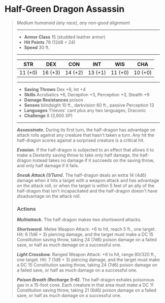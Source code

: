 # Half-Green Dragon Assassin
>*Medium humanoid (any race), any non-good alignment*
>___
>- **Armor Class** 15 (studded leather armor)
>- **Hit Points** 78 (12d8 + 24)
>- **Speed** 30 ft.
>___
>|STR|DEX|CON|INT|WIS|CHA|
>|:---:|:---:|:---:|:---:|:---:|:---:|
>|11 (+0)|16 (+3)|14 (+2)|13 (+1)|11 (+0)|10 (+0)|
>___
>- **Saving Throws** Dex +6, Int +4
>- **Skills** Acrobatics +6, Deception +3, Perception +3, Stealth +9
>- **Damage Resistances** poison
>- **Senses** blindsight 10 ft., darkvision 60 ft., passive Perception 13
>- **Languages** Thieves' cant plus any two languages, Draconic
>- **Challenge** 8 (3,900 XP)
>___
>***Assassinate.*** During its first turn, the half-dragon has advantage on attack rolls against any creature that hasn't taken a turn. Any hit the half-dragon scores against a surprised creature is a critical hit.  
>
>***Evasion.*** If the half-dragon is subjected to an effect that allows it to make a Dexterity saving throw to take only half damage, the half-dragon instead takes no damage if it succeeds on the saving throw, and only half damage if it fails.  
>
>***Sneak Attack (1/Turn).*** The half-dragon deals an extra 14 (4d6) damage when it hits a target with a weapon attack and has advantage on the attack roll, or when the target is within 5 feet of an ally of the half-dragon that isn't incapacitated and the half-dragon doesn't have disadvantage on the attack roll.  
>
>### Actions
>***Multiattack.*** The half-dragon makes two shortsword attacks.  
>
>***Shortsword.*** Melee Weapon Attack: +6 to hit, reach 5 ft., one target. Hit: 6 (1d6 + 3) piercing damage, and the target must make a DC 15 Constitution saving throw, taking 24 (7d6) poison damage on a failed save, or half as much damage on a successful one.  
>
>***Light Crossbow.*** Ranged Weapon Attack: +6 to hit, range 80/320 ft., one target. Hit: 7 (1d8 + 3) piercing damage, and the target must make a DC 15 Constitution saving throw, taking 24 (7d6) poison damage on a failed save, or half as much damage on a successful one.  
>
>***Poison Breath (Recharge 5–6).*** The half-dragon exhales poisonous gas in a 15-foot cone. Each creature in that area must make a DC 11 Constitution saving throw, taking 21 (6d6) poison damage on a failed save, or half as much damage on a successful one.